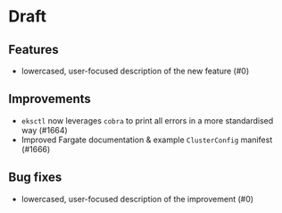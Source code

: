 # Draft

## Features

- lowercased, user-focused description of the new feature (#0)

## Improvements

- `eksctl` now leverages `cobra` to print all errors in a more standardised way (#1664)
- Improved Fargate documentation & example `ClusterConfig` manifest (#1666)

## Bug fixes

- lowercased, user-focused description of the improvement (#0)
